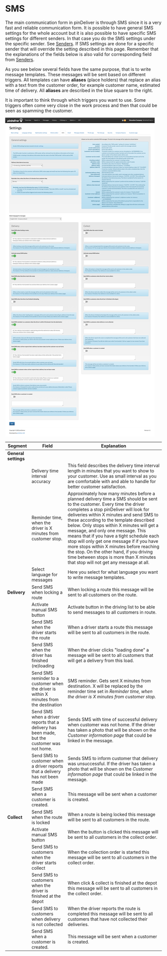 # SMS

The main communication form in pinDeliver is through SMS since it is a very fast and reliable communication form. It is possible to have general SMS settings for the whole account but it is also possible to have specific SMS settings for different senders. In that case you do the SMS settings under the specific sender. See [Senders](senders.md). If SMS settings are done for a specific sender that will override the setting described in this page. Remember that the explanations of the fields below is also valid for corresponding field from [Senders](senders.md).

As you see below several fields have the same purpose, that is to write message templates. These messages will be sent based on different triggers. All templates can have **aliases** (place holders) that replace an alias with a text from the customer order, for example customer name, estimated time of delivery. All **aliases** are described in the blue square to the right.

It is important to think through which triggers you want to use. Some triggers often come very close in the work process and then that could be seen as spamming the customer.

![SMS](/images/settings_sms.png)

|Segment|Field|Explanation|
|-----|----------|----------|
|**General settings**|||
||Delivery time interval accuracy|This field describes the delivery time interval length in minutes that you want to show to your customer. Use as small interval as you are comfortable with and able to handle for better customer satisfaction.|
||Reminder time, when the driver is X minutes from customer stop.|Approximately how many minutes before a planned delivery time a SMS should be sent to the customer. Every time the driver completes a stop pinDeliver will look for deliveries within X minutes and send SMS to these according to the template described below. Only stops within X minutes will get a message, and only one message. This means that if you have a tight schedule each stop will only get one message if if you have more stops within X minutes before reaching the stop. On the other hand, if you driving time between stops is more than X minutes that stop will not get any message at all.|
||Select language for messages|Here you select for what language you want to write message templates.|
|**Delivery**|Send SMS when locking a route|When locking a route this message will be sent to all customers on the route.|
||Activate manual SMS button|Activate button in the driving list to be able to send messages to all customers in route.|
||Send SMS when the driver starts the route|When a driver starts a route this message will be sent to all customers in the route.|
||Send SMS when the driver has finished (re)loading|When the driver clicks "loading done" a message will be sent to all customers that will get a delivery from this load.|
||Send SMS reminder to a customer when the driver is within X minutes from the destination|SMS reminder. Gets sent X minutes from destination. X will be replaced by the reminder time set in *Reminder time, when the driver is X minutes from customer stop.*|
||Send SMS when a driver reports that a delivery has been made, but the customer was not home.|Sends SMS with time of successful delivery when customer was not home. If the driver has taken a photo that will be shown on the *Customer information page* that could be linked in the message.|
||Send SMS to customer when a driver reports that a delivery has not been made|Sends SMS to inform customer that delivery was unsuccessful. If the driver has taken a photo that will be shown on the *Customer information page* that could be linked in the message.|
||Send SMS when a customer is created.|This message will be sent when a customer is created.|
|**Collect**|Send SMS when the route is locked|When a route is being locked this message will be sent to all customers in the route.|
||Activate manual SMS button|When the button is clicked this message will be sent to all customers in the collect order.|
||Send SMS to customers when the driver starts collect|When the collection order is started this message will be sent to all customers in the collect order.|
||Send SMS to customers when the driver is finished at the depot|When click & collect is finished at the depot this message will be sent to all customers in the collect order.|
||Send SMS to customers when delivery is not collected|When the driver reports the route is completed this message will be sent to all customers that have not collected their deliveries.|
||Send SMS when a customer is created.|This message will be sent when a customer is created.|
